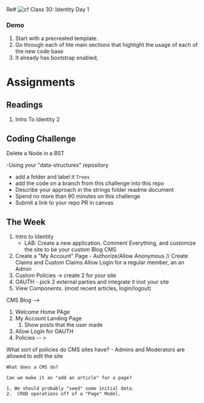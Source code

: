 Re# ![cf](http://i.imgur.com/7v5ASc8.png) Class 30: Identity Day 1


### Demo
1. Start with a precreated template. 
2. Go through each of hte main sections that highlight the usage of each of the new code base
3. It already has bootstrap enabled, 

# Assignments

## Readings
1. Intro To Identity
2

## Coding Challenge

Delete a Node in a BST

-Using your "data-structures" repository
  - add a folder and label it `Trees`
  - add the code on a branch from this challenge into this repo
  - Describe your approach in the strings folder readme document
  - Spend no more than 90 minutes on this challenge
  - Submit a link to your repo PR in canvas




## The Week
1. Intro to Identity
	- LAB: Create a new application. Comment Everything, and customize the site to be your custom Blog CMS
2. Create a "My Account" Page - Authorize/Allow Anonymous // Create Claims and Custom Claims
	Allow Login for a regular member, an an Admin
3. Custom Policies -> create 2 for your site
4. OAUTH - pick 2 external parties and integrate it inot your site
5. View Components. (most recent articles, login/logout) 

CMS Blog --> 
1. Welcome Home PAge
2. My Account Landing Page 
	1. Show posts that the user made
3. Allow Login for OAUTH
4. Policies -- > 

What sort of policies do CMS sites have?
	- Admins and Moderators are allowed to edit the site


	What does a CMS do? 

	Can we make it an "add an article" for a page?

	1. We should probably "seed" some initial data.
	2.  CRUD operations off of a "Page" Model. 

